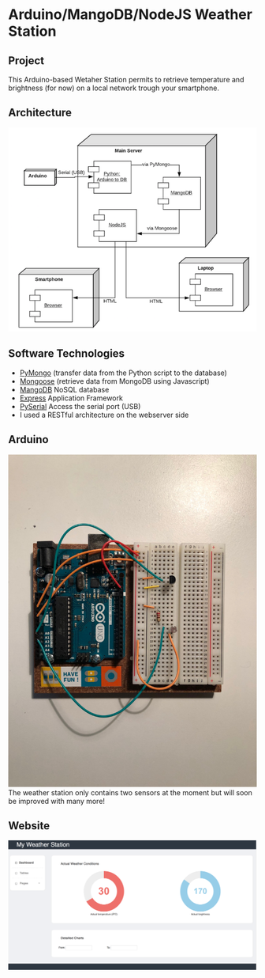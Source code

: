 # Arduino/MangoDB/NodeJS Weather Station
## Project
This Arduino-based Wetaher Station permits to retrieve temperature and brightness (for now) on a local network trough your smartphone.
## Architecture
![alt text](https://github.com/MaxenceHull/Weather-Station-MongoDB/blob/master/architecture.png "Architecture")
## Software Technologies
* [PyMongo](https://api.mongodb.com/python/current/) (transfer data from the Python script to the database)
* [Mongoose](http://mongoosejs.com) (retrieve data from MongoDB using Javascript) 
* [MangoDB](https://www.mongodb.com) NoSQL database
* [Express](https://expressjs.com) Application Framework
* [PySerial](https://pythonhosted.org/pyserial/) Access the serial port (USB)
* I used a RESTful architecture on the webserver side
## Arduino
![alt_text](https://github.com/MaxenceHull/Weather-Station-MongoDB/blob/master/IMG_3895.jpg "Arduino")
The weather station only contains two sensors at the moment but will soon be improved with many more!
## Website
![alt_text](https://github.com/MaxenceHull/Weather-Station-MongoDB/blob/master/website.png "website")



